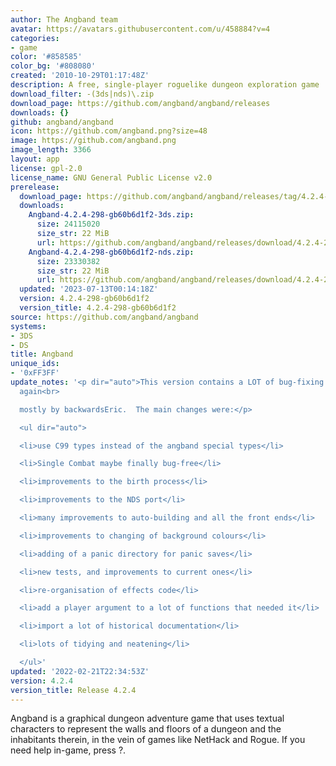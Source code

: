 ```yaml
---
author: The Angband team
avatar: https://avatars.githubusercontent.com/u/458884?v=4
categories:
- game
color: '#858585'
color_bg: '#808080'
created: '2010-10-29T01:17:48Z'
description: A free, single-player roguelike dungeon exploration game
download_filter: -(3ds|nds)\.zip
download_page: https://github.com/angband/angband/releases
downloads: {}
github: angband/angband
icon: https://github.com/angband.png?size=48
image: https://github.com/angband.png
image_length: 3366
layout: app
license: gpl-2.0
license_name: GNU General Public License v2.0
prerelease:
  download_page: https://github.com/angband/angband/releases/tag/4.2.4-298-gb60b6d1f2
  downloads:
    Angband-4.2.4-298-gb60b6d1f2-3ds.zip:
      size: 24115020
      size_str: 22 MiB
      url: https://github.com/angband/angband/releases/download/4.2.4-298-gb60b6d1f2/Angband-4.2.4-298-gb60b6d1f2-3ds.zip
    Angband-4.2.4-298-gb60b6d1f2-nds.zip:
      size: 23330382
      size_str: 22 MiB
      url: https://github.com/angband/angband/releases/download/4.2.4-298-gb60b6d1f2/Angband-4.2.4-298-gb60b6d1f2-nds.zip
  updated: '2023-07-13T00:14:18Z'
  version: 4.2.4-298-gb60b6d1f2
  version_title: 4.2.4-298-gb60b6d1f2
source: https://github.com/angband/angband
systems:
- 3DS
- DS
title: Angband
unique_ids:
- '0xFF3FF'
update_notes: '<p dir="auto">This version contains a LOT of bug-fixing and code improvements,
  again<br>

  mostly by backwardsEric.  The main changes were:</p>

  <ul dir="auto">

  <li>use C99 types instead of the angband special types</li>

  <li>Single Combat maybe finally bug-free</li>

  <li>improvements to the birth process</li>

  <li>improvements to the NDS port</li>

  <li>many improvements to auto-building and all the front ends</li>

  <li>improvements to changing of background colours</li>

  <li>adding of a panic directory for panic saves</li>

  <li>new tests, and improvements to current ones</li>

  <li>re-organisation of effects code</li>

  <li>add a player argument to a lot of functions that needed it</li>

  <li>import a lot of historical documentation</li>

  <li>lots of tidying and neatening</li>

  </ul>'
updated: '2022-02-21T22:34:53Z'
version: 4.2.4
version_title: Release 4.2.4
---
```

Angband is a graphical dungeon adventure game that uses textual characters to represent the walls and floors of a dungeon and the inhabitants therein, in the vein of games like NetHack and Rogue. If you need help in-game, press ?.